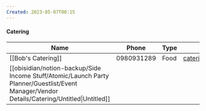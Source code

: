 ```yaml
---
Created: 2023-05-07T00:15
---
```

#### Catering

|Name|Phone|Type|Email|
|---|---|---|---|
|[[Bob's Catering]]|0980931289|Food|catering@gmail.com|
|[[obisidian/notion-backup/Side Income Stuff/Atomic/Launch Party Planner/Guestlist/Event Manager/Vendor Details/Catering/Untitled\|Untitled]]||||